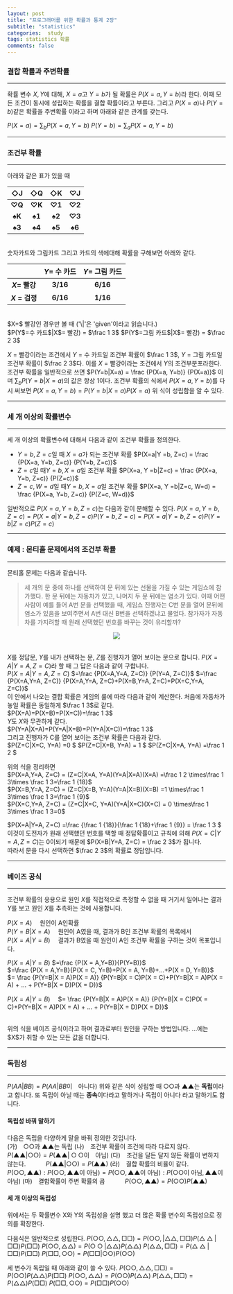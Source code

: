 ```yaml
---  
layout: post  
title: "프로그래머를 위한 확률과 통계 2장"  
subtitle: "statistics"  
categories:  study
tags: statistics 확률 
comments: false  
---  
```

### 결합 확률과 주변확률 
---
확률 변수   $X, Y$에 대해, $X=a$고 $Y=b$가 될 확률은 $P(X=a, Y=b)$라 한다. 이때 모든 조건이 동시에 성립하는 확률을 결합 확률이라고 부른다. 그리고 $P(X=a)$나 $P(Y=b)$같은 확률을 주변확률 이라고 하며 아래와 같은 관계를 갖는다.

$P(X=a)=\sum_{b}P(X=a, Y=b)$
$P(Y=b)=\sum_{a}P(X=a, Y=b)$

---
### 조건부 확률
---

아래와 같은 표가 있을 때 

|◇J|◇Q|◇K|♡J|
|:---:|:---:|:---:|:---:|
|**♡Q**|**♡K**|**♡1**|**♡2**|
|**♠K**|**♠1**|**♠2**|**♡3**|
|**♠3**|**♠4**|**♠5**|**♠6**|

<br>
숫자카드와 그림카드 그리고 카드의 색에대해 확률을 구해보면 아래와 같다.

||$Y$= 수 카드|$Y$= 그림 카드|
|:---:|:---:|:---:|
|**$X$= 빨강**|**3/16**|**6/16**|
|**$X$ = 검정**|**6/16**|**1/16**|

<br>
$X=$ 빨강인 경우만 볼 때 ('\|'은 'given'이라고 읽습니다.)<br>
$P(Y$=수 카드$|X$= 빨강) = $\frac 1 3$
$P(Y$=그림 카드$|X$= 빨강) = $\frac 2 3$<br>

$X$ = 빨강이라는 조건에서 $Y$ = 수 카드일 조건부 확률이 $\frac 1 3$,  $Y$ = 그림 카드일 조건부 확률이 $\frac 2 3$다.
이를 $X$ = 빨강이라는 조건에서  $Y$의 조건부분포라한다.
<br>
조건부 확률을 일반적으로 쓰면 
$P(Y=b|X=a) = \frac {P(X=a, Y=b)} {P(X=a)}$ 이며 $\sum_{b}P(Y=b|X=a)$의 값은 항상 1이다.
조건부 확률의 식에서 $P(X=a, Y=b)$를 다시 써보면
$P(X=a, Y=b)=P(Y=b|X=a)P(X=a)$ 위 식이 성립함을 알 수 있다.

---
### 세 개 이상의 확률변수
---

세 개 이상의 확률변수에 대해서 다음과 같이 조건부 확률을 정의한다.
- $Y =b, Z=c$일 때 $X=a$가 되는 조건부 확률
$P(X=a|Y =b, Z=c) = \frac {P(X=a, Y=b, Z=c)} {P(Y=b, Z=c)}$ 
-  $Z=c$일 때$Y =b, X=a$일 조건부 확률
$P(X=a, Y =b|Z=c) = \frac {P(X=a, Y=b, Z=c)} {P(Z=c)}$ 
-  $Z=c, W=d$일 때$Y =b, X=a$일 조건부 확률
$P(X=a, Y =b|Z=c, W=d) = \frac {P(X=a, Y=b, Z=c)} {P(Z=c, W=d)}$

일반적으로 $P(X=a, Y=b, Z=c)$는 다음과 같이 분해할 수 있다.
$P(X=a, Y=b, Z=c)=P(X=a| Y =b, Z=c)P(Y=b, Z=c) =P(X=a|Y =b, Z=c)P(Y=b|Z=c) P(Z=c)$

---
### 예제 : 몬티홀 문제에서의 조건부 확률
---

몬티홀 문제는 다음과 같습니다.
>세 개의 문 중에 하나를 선택하여 문 뒤에 있는 선물을 가질 수 있는 게임쇼에 참가했다. 한 문 뒤에는 자동차가 있고, 나머지 두 문 뒤에는 염소가 있다. 이때 어떤 사람이 예를 들어 A번 문을 선택했을 때, 게임쇼 진행자는 C번 문을 열어 문뒤에 염소가 있음을 보여주면서 A번 대신 B번을 선택하겠냐고 물었다. 참가자가 자동차를 가지려할 때 원래 선택했던 번호를 바꾸는 것이 유리할까?

<p style="text-align: center;" >
<img src = "https://JS-hub.github.io\assets\img\study\Monty_Hall.jfif" >
</p>

<br> $X$를 정답문,  $Y$를 내가 선택하는 문,  $Z$를 진행자가 열어 보이는 문으로 합니다.
$P(X=A|Y=A, Z=C)$라 할 때 그 답은 다음과 같이 구합니다.<br>
$P(X=A|Y=A, Z=C)$
$=\frac {P(X=A,Y=A, Z=C)} {P(Y=A, Z=C)}$
$=\frac {P(X=A,Y=A, Z=C)} {P(X=A,Y=A, Z=C)+P(X=B,Y=A, Z=C)+P(X=C,Y=A, Z=C)}$ <br>
이 안에서 나오는 결합 확률은 게임의 룰에 따라 다음과 같이 계산한다.
처음에 자동차가 놓일 확률은 동일하게 $\frac 1 3$로 같다.<br>
$P(X=A)=P(X=B)=P(X=C))=\frac 1 3$<br>
$Y$도 $X$와 무관하게 같다.<br>
$P(Y=A|X=A)=P(Y=A|X=B)=P(Y=A|X=C))=\frac 1 3$<br>
그리고 진행자가 C를 열어 보이는 조건부 확률은 다음과 같다.<br>
$P(Z=C|X=C, Y=A) =0 $
$P(Z=C|X=B, Y=A) = 1  $
$P(Z=C|X=A, Y=A) =\frac 1 2 $<br>

위의 식을 정리하면<br>
$P(X=A,Y=A, Z=C) = (Z=C|X=A, Y=A)(Y=A|X=A)(X=A) =\frac 1 2 \times\frac 1 3\times \frac 1 3=\frac 1 {18}$<br>
$P(X=B,Y=A, Z=C) = (Z=C|X=B, Y=A)(Y=A|X=B)(X=B) =1 \times\frac 1 3\times \frac 1 3=\frac 1 {9}$<br>
$P(X=C,Y=A, Z=C) = (Z=C|X=C, Y=A)(Y=A|X=C)(X=C) = 0 \times\frac 1 3\times \frac 1 3=0$<br>

$P(X=A|Y=A, Z=C) =\frac {\frac 1 {18}}{\frac 1 {18}+\frac 1 {9}} = \frac 1 3 $<br>
이것이 도전자가 원래 선택했던 번호를 택할 때 정답확률이고 규칙에 의해 $P(X=C|Y=A, Z=C)$는 0이되기 때문에 $P(X=B|Y=A, Z=C) = \frac 2 3$가 됩니다.<br>
따라서 문을 다시 선택하면 $\frac 2 3$의 확률로 정답입니다. 

---
### 베이즈 공식
---

조건부 확률의 응용으로 원인 $X$를 직접적으로 측정할 수 없을 때 거기서 일어나는 결과 $Y$를 보고 원인 $X$를 추측하는 것에 사용합니다.<br>

$P(X = A)$　 원인이  A인확률<br>
$P(Y=B|X = A)$　 원인이  A였을 때, 결과가  B인 조건부 확률의 목록에서<br>
$P(X = A|Y=B)$　  결과가  B였을 때 원인이  A인 조건부 확률을 구하는 것이 목표입니다.<br>


$P(X = A|Y=B)$
$=\frac {P(X = A,Y=B)}{P(Y=B)}$<br>
$=\frac {P(X = A,Y=B}{P(X =  C, Y=B)+P(X = A, Y=B)+...+P(X =  D, Y=B)}$<br>
$= \frac {P(Y=B|X = A)P(X = A)} {P(Y=B|X =  C)P(X =  C)+P(Y=B|X = A)P(X = A) + ... + P(Y=B|X = D)P(X = D)}$<br>

$P(X = A|Y=B)$　
$= \frac {P(Y=B|X = A)P(X = A)} {P(Y=B|X =  C)P(X =  C)+P(Y=B|X = A)P(X = A) + ... + P(Y=B|X = D)P(X = D)}$

<br>
위의 식을 베이즈 공식이라고 하며 결과로부터 원인을 구하는 방법입니다. ...에는 $X$가 취할 수 있는 모든 값을 더합니다.

---
### 독립성
---

$P(AA|BB) = P(AA|BB$이　아니다$)$
위와 같은 식이 성립할 때 ○○과 ▲▲는 **독립**이라고 합니다. 또 독립이 아닐 때는 **종속**이다라고 말하거나 독립이 아니다 라고 말하기도 합니다.<br>

#### 독립성 바꿔 말하기
다음은 독립을 다양하게 말을 바꿔 정의한 것입니다.<br>
(가)　○○과 ▲▲는 독립
(나)　조건부 확률이 조건에 따라 다르지 않다.
　　　$P(▲▲|○○) = P(▲▲|○○$이　아님$)$
(다)　조건을 달든 달지 않든 확률이 변하지 않는다.
　　　$P(▲▲|○○) = P(▲▲)$
(라)　결합 확률의 비율이 같다.
　　　$P(○○,▲▲):P(○○,▲▲$이 아님$)= P(○○,▲▲$이 아님$) :P(○○$이 아님$,▲▲$이 아님$)$
(마)　결합확률이 주변 확률의 곱
　　　$P(○○,▲▲)= P(○○)P(▲▲)$ <br>

#### 세 개 이상의 독립성 
위에서는 두 확률변수 X와 Y의 독립성을 설명 했고 더 많은 확률 변수의 독립성으로 정의를 확장한다.<br>

다음식은 일반적으로 성립한다.
$P(○○,△△,□□)= P(○○,|△△,□□)P(△△|□□)P(□□)$ 
$P(○○,△△)= P(○○|△△)P(△△)$ 
$P(△△,□□)= P(△△|□□)P(□□)$ 
$P(□□,○○)= P(□□|○○)P(○○)$ 

세 변수가 독립일 때 아래와 같이 쓸 수 있다.
$P(○○,△△,□□)= P(○○)P(△△)P(□□)$ 
$P(○○,△△)= P(○○)P(△△)$ 
$P(△△,□□)= P(△△)P(□□)$ 
$P(□□,○○)= P(□□)P(○○)$ 
